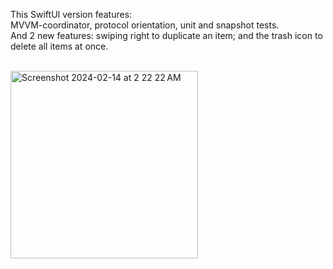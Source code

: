 This SwiftUI version features:<br>
MVVM-coordinator, protocol orientation, unit and snapshot tests.<br>
And 2 new features: swiping right to duplicate an item; and the trash icon to delete all items at once.<br><br>

<img width="300" alt="Screenshot 2024-02-14 at 2 22 22 AM" src="https://github.com/rafaellucatto/TheCheckPlease/assets/68308481/c1bb6bd0-24a9-48a0-b72c-96d08688aa12">
